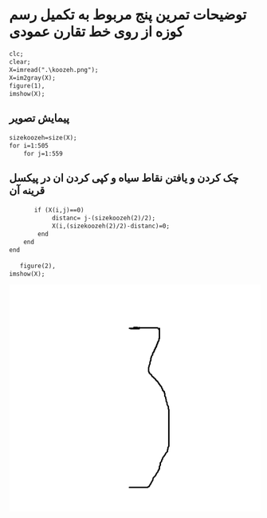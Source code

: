 # توضیحات تمرین پنج مربوط به تکمیل رسم کوزه از روی خط تقارن عمودی
~~~
clc;
clear;
X=imread(".\koozeh.png");
X=im2gray(X);
figure(1),
imshow(X);
~~~
## پیمایش تصویر 
~~~
sizekoozeh=size(X);
for i=1:505
    for j=1:559
~~~
## چک کردن و یافتن نقاط سیاه و کپی کردن ان در پیکسل قرینه آن
~~~
       if (X(i,j)==0)
            distanc= j-(sizekoozeh(2)/2);
            X(i,(sizekoozeh(2)/2)-distanc)=0;
        end
    end
end

   figure(2),
imshow(X); 
~~~
![camelCase](https://github.com/semnan-university-ai/image-processing-class/blob/main/excersiecs/sajad-beep/5/koozeh.png)
